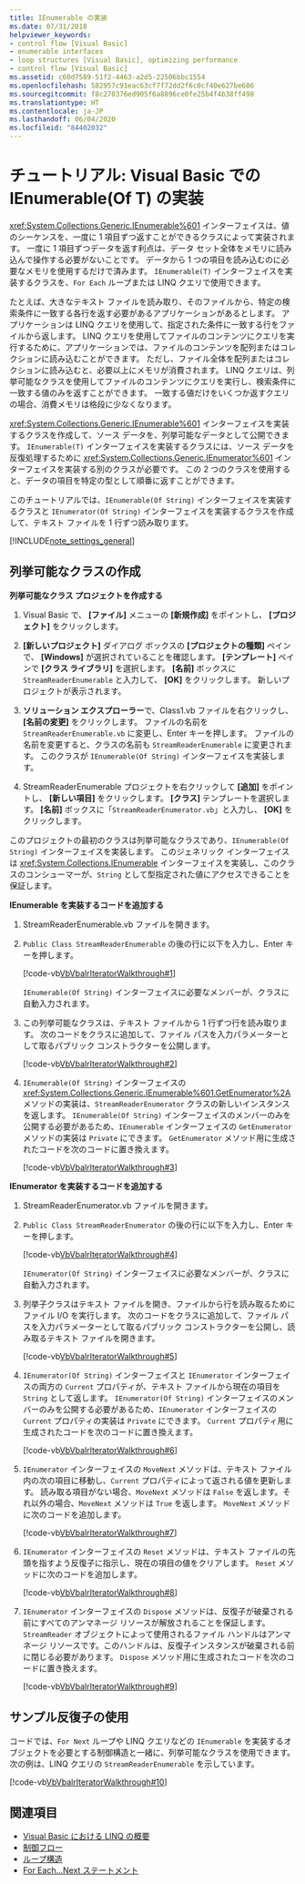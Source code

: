 ```yaml
---
title: IEnumerable の実装
ms.date: 07/31/2018
helpviewer_keywords:
- control flow [Visual Basic]
- enumerable interfaces
- loop structures [Visual Basic], optimizing performance
- control flow [Visual Basic]
ms.assetid: c60d7589-51f2-4463-a2d5-22506bbc1554
ms.openlocfilehash: 582957c91eac63cf7f72dd2f6c0cf40e627be686
ms.sourcegitcommit: f8c270376ed905f6a8896ce0fe25b4f4b38ff498
ms.translationtype: HT
ms.contentlocale: ja-JP
ms.lasthandoff: 06/04/2020
ms.locfileid: "84402032"
---
```

# <a name="walkthrough-implementing-ienumerableof-t-in-visual-basic"></a>チュートリアル: Visual Basic での IEnumerable(Of T) の実装
<xref:System.Collections.Generic.IEnumerable%601> インターフェイスは、値のシーケンスを、一度に 1 項目ずつ返すことができるクラスによって実装されます。 一度に 1 項目ずつデータを返す利点は、データ セット全体をメモリに読み込んで操作する必要がないことです。 データから 1 つの項目を読み込むのに必要なメモリを使用するだけで済みます。 `IEnumerable(T)` インターフェイスを実装するクラスを、`For Each` ループまたは LINQ クエリで使用できます。  
  
 たとえば、大きなテキスト ファイルを読み取り、そのファイルから、特定の検索条件に一致する各行を返す必要があるアプリケーションがあるとします。 アプリケーションは LINQ クエリを使用して、指定された条件に一致する行をファイルから返します。 LINQ クエリを使用してファイルのコンテンツにクエリを実行するために、アプリケーションでは、ファイルのコンテンツを配列またはコレクションに読み込むことができます。 ただし、ファイル全体を配列またはコレクションに読み込むと、必要以上にメモリが消費されます。 LINQ クエリは、列挙可能なクラスを使用してファイルのコンテンツにクエリを実行し、検索条件に一致する値のみを返すことができます。 一致する値だけをいくつか返すクエリの場合、消費メモリは格段に少なくなります。  
  
 <xref:System.Collections.Generic.IEnumerable%601> インターフェイスを実装するクラスを作成して、ソース データを、列挙可能なデータとして公開できます。 `IEnumerable(T)` インターフェイスを実装するクラスには、ソース データを反復処理するために <xref:System.Collections.Generic.IEnumerator%601> インターフェイスを実装する別のクラスが必要です。 この 2 つのクラスを使用すると、データの項目を特定の型として順番に返すことができます。  
  
 このチュートリアルでは、`IEnumerable(Of String)` インターフェイスを実装するクラスと `IEnumerator(Of String)` インターフェイスを実装するクラスを作成して、テキスト ファイルを 1 行ずつ読み取ります。  
  
[!INCLUDE[note_settings_general](~/includes/note-settings-general-md.md)]  
  
## <a name="creating-the-enumerable-class"></a>列挙可能なクラスの作成  
  
**列挙可能なクラス プロジェクトを作成する**

1. Visual Basic で、 **[ファイル]** メニューの **[新規作成]** をポイントし、 **[プロジェクト]** をクリックします。

1. **[新しいプロジェクト]** ダイアログ ボックスの **[プロジェクトの種類]** ペインで、 **[Windows]** が選択されていることを確認します。 **[テンプレート]** ペインで **[クラス ライブラリ]** を選択します。 **[名前]** ボックスに `StreamReaderEnumerable` と入力して、 **[OK]** をクリックします。 新しいプロジェクトが表示されます。

1. **ソリューション エクスプローラー**で、Class1.vb ファイルを右クリックし、 **[名前の変更]** をクリックします。 ファイルの名前を `StreamReaderEnumerable.vb` に変更し、Enter キーを押します。 ファイルの名前を変更すると、クラスの名前も `StreamReaderEnumerable` に変更されます。 このクラスが `IEnumerable(Of String)` インターフェイスを実装します。

1. StreamReaderEnumerable プロジェクトを右クリックして **[追加]** をポイントし、 **[新しい項目]** をクリックします。 **[クラス]** テンプレートを選択します。 **[名前]** ボックスに「`StreamReaderEnumerator.vb`」と入力し、 **[OK]** をクリックします。

 このプロジェクトの最初のクラスは列挙可能なクラスであり、`IEnumerable(Of String)` インターフェイスを実装します。 このジェネリック インターフェイスは <xref:System.Collections.IEnumerable> インターフェイスを実装し、このクラスのコンシューマーが、`String` として型指定された値にアクセスできることを保証します。  
  
**IEnumerable を実装するコードを追加する**

1. StreamReaderEnumerable.vb ファイルを開きます。

2. `Public Class StreamReaderEnumerable` の後の行に以下を入力し、Enter キーを押します。

     [!code-vb[VbVbalrIteratorWalkthrough#1](~/samples/snippets/visualbasic/VS_Snippets_VBCSharp/VbVbalrIteratorWalkthrough/VB/StreamReaderIterator.vb#1)]

   `IEnumerable(Of String)` インターフェイスに必要なメンバーが、クラスに自動入力されます。
  
3. この列挙可能なクラスは、テキスト ファイルから 1 行ずつ行を読み取ります。 次のコードをクラスに追加して、ファイル パスを入力パラメーターとして取るパブリック コンストラクターを公開します。

     [!code-vb[VbVbalrIteratorWalkthrough#2](~/samples/snippets/visualbasic/VS_Snippets_VBCSharp/VbVbalrIteratorWalkthrough/VB/StreamReaderIterator.vb#2)]

4. `IEnumerable(Of String)` インターフェイスの <xref:System.Collections.Generic.IEnumerable%601.GetEnumerator%2A> メソッドの実装は、`StreamReaderEnumerator` クラスの新しいインスタンスを返します。 `IEnumerable(Of String)` インターフェイスのメンバーのみを公開する必要があるため、`IEnumerable` インターフェイスの `GetEnumerator` メソッドの実装は `Private` にできます。 `GetEnumerator` メソッド用に生成されたコードを次のコードに置き換えます。

     [!code-vb[VbVbalrIteratorWalkthrough#3](~/samples/snippets/visualbasic/VS_Snippets_VBCSharp/VbVbalrIteratorWalkthrough/VB/StreamReaderIterator.vb#3)]  
  
**IEnumerator を実装するコードを追加する**

1. StreamReaderEnumerator.vb ファイルを開きます。

2. `Public Class StreamReaderEnumerator` の後の行に以下を入力し、Enter キーを押します。

     [!code-vb[VbVbalrIteratorWalkthrough#4](~/samples/snippets/visualbasic/VS_Snippets_VBCSharp/VbVbalrIteratorWalkthrough/VB/StreamReaderIterator.vb#4)]

   `IEnumerator(Of String)` インターフェイスに必要なメンバーが、クラスに自動入力されます。

3. 列挙子クラスはテキスト ファイルを開き、ファイルから行を読み取るためにファイル I/O を実行します。 次のコードをクラスに追加して、ファイル パスを入力パラメーターとして取るパブリック コンストラクターを公開し、読み取るテキスト ファイルを開きます。

     [!code-vb[VbVbalrIteratorWalkthrough#5](~/samples/snippets/visualbasic/VS_Snippets_VBCSharp/VbVbalrIteratorWalkthrough/VB/StreamReaderIterator.vb#5)]

4. `IEnumerator(Of String)` インターフェイスと `IEnumerator` インターフェイスの両方の `Current` プロパティが、テキスト ファイルから現在の項目を `String` として返します。 `IEnumerator(Of String)` インターフェイスのメンバーのみを公開する必要があるため、`IEnumerator` インターフェイスの `Current` プロパティの実装は `Private` にできます。 `Current` プロパティ用に生成されたコードを次のコードに置き換えます。

     [!code-vb[VbVbalrIteratorWalkthrough#6](~/samples/snippets/visualbasic/VS_Snippets_VBCSharp/VbVbalrIteratorWalkthrough/VB/StreamReaderIterator.vb#6)]

5. `IEnumerator` インターフェイスの `MoveNext` メソッドは、テキスト ファイル内の次の項目に移動し、`Current` プロパティによって返される値を更新します。 読み取る項目がない場合、`MoveNext` メソッドは `False` を返します。それ以外の場合、`MoveNext` メソッドは `True` を返します。 `MoveNext` メソッドに次のコードを追加します。

     [!code-vb[VbVbalrIteratorWalkthrough#7](~/samples/snippets/visualbasic/VS_Snippets_VBCSharp/VbVbalrIteratorWalkthrough/VB/StreamReaderIterator.vb#7)]

6. `IEnumerator` インターフェイスの `Reset` メソッドは、テキスト ファイルの先頭を指すよう反復子に指示し、現在の項目の値をクリアします。 `Reset` メソッドに次のコードを追加します。

     [!code-vb[VbVbalrIteratorWalkthrough#8](~/samples/snippets/visualbasic/VS_Snippets_VBCSharp/VbVbalrIteratorWalkthrough/VB/StreamReaderIterator.vb#8)]

7. `IEnumerator` インターフェイスの `Dispose` メソッドは、反復子が破棄される前にすべてのアンマネージ リソースが解放されることを保証します。 `StreamReader` オブジェクトによって使用されるファイル ハンドルはアンマネージ リソースです。このハンドルは、反復子インスタンスが破棄される前に閉じる必要があります。 `Dispose` メソッド用に生成されたコードを次のコードに置き換えます。

     [!code-vb[VbVbalrIteratorWalkthrough#9](~/samples/snippets/visualbasic/VS_Snippets_VBCSharp/VbVbalrIteratorWalkthrough/VB/StreamReaderIterator.vb#9)]
  
## <a name="using-the-sample-iterator"></a>サンプル反復子の使用

 コードでは、`For Next` ループや LINQ クエリなどの `IEnumerable` を実装するオブジェクトを必要とする制御構造と一緒に、列挙可能なクラスを使用できます。 次の例は、LINQ クエリの `StreamReaderEnumerable` を示しています。  
  
 [!code-vb[VbVbalrIteratorWalkthrough#10](~/samples/snippets/visualbasic/VS_Snippets_VBCSharp/VbVbalrIteratorWalkthrough/VB/Module1.vb#10)]  
  
## <a name="see-also"></a>関連項目

- [Visual Basic における LINQ の概要](../linq/introduction-to-linq.md)
- [制御フロー](index.md)
- [ループ構造](loop-structures.md)
- [For Each...Next ステートメント](../../../language-reference/statements/for-each-next-statement.md)
